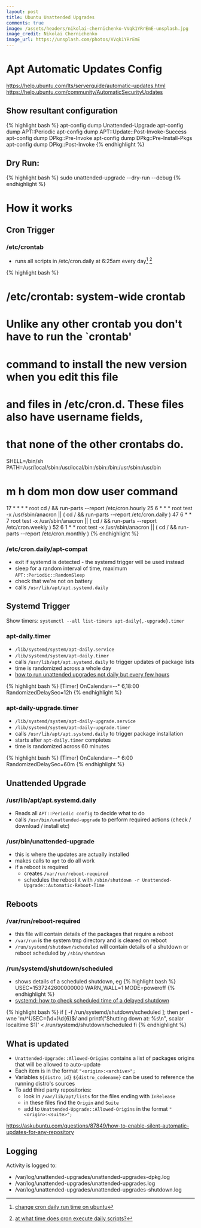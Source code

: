 ```yaml
---
layout: post
title: Ubuntu Unattended Upgrades
comments: true
image: /assets/headers/nikolai-chernichenko-VVqk1YRrEmE-unsplash.jpg
image_credit: Nikolai Chernichenko
image_url: https://unsplash.com/photos/VVqk1YRrEmE
---
```


# Apt Automatic Updates Config

https://help.ubuntu.com/lts/serverguide/automatic-updates.html
https://help.ubuntu.com/community/AutomaticSecurityUpdates

## Show resultant configuration
{% highlight bash %}
apt-config dump Unattended-Upgrade
apt-config dump APT::Periodic
apt-config dump APT::Update::Post-Invoke-Success
apt-config dump DPkg::Pre-Invoke
apt-config dump DPkg::Pre-Install-Pkgs
apt-config dump DPkg::Post-Invoke
{% endhighlight %}

## Dry Run:
{% highlight bash %}
sudo unattended-upgrade --dry-run --debug
{% endhighlight %}

# How it works

## Cron Trigger

### /etc/crontab
* runs all scripts in /etc/cron.daily at 6:25am every day[^1] [^2]

[^1]: [change cron daily run time on ubuntu](https://serverfault.com/questions/569586/change-cron-daily-run-time-on-ubuntu)
[^2]: [at what time does cron execute daily scripts?](https://askubuntu.com/questions/36971/at-what-time-does-cron-execute-daily-scripts)

{% highlight bash %}
# /etc/crontab: system-wide crontab
# Unlike any other crontab you don't have to run the `crontab'
# command to install the new version when you edit this file
# and files in /etc/cron.d. These files also have username fields,
# that none of the other crontabs do.

SHELL=/bin/sh
PATH=/usr/local/sbin:/usr/local/bin:/sbin:/bin:/usr/sbin:/usr/bin

# m h dom mon dow user	command
17 *	* * *	root    cd / && run-parts --report /etc/cron.hourly
25 6	* * *	root	test -x /usr/sbin/anacron || ( cd / && run-parts --report /etc/cron.daily )
47 6	* * 7	root	test -x /usr/sbin/anacron || ( cd / && run-parts --report /etc/cron.weekly )
52 6	1 * *	root	test -x /usr/sbin/anacron || ( cd / && run-parts --report /etc/cron.monthly )
{% endhighlight %}

### /etc/cron.daily/apt-compat
* exit if systemd is detected - the systemd trigger will be used instead
* sleep for a random interval of time, maximum `APT::Periodic::RandomSleep`
* check that we're not on battery
* calls `/usr/lib/apt/apt.systemd.daily`

## Systemd Trigger

Show timers:
`systemctl --all list-timers apt-daily{,-upgrade}.timer`

### apt-daily.timer
* `/lib/systemd/system/apt-daily.service`
* `/lib/systemd/system/apt-daily.timer`
* calls `/usr/lib/apt/apt.systemd.daily` to trigger updates of package lists
* time is randomized across a whole day
* [how to run unattended upgrades not daily but every few hours](https://unix.stackexchange.com/questions/178626/how-to-run-unattended-upgrades-not-daily-but-every-few-hours/541426#541426)

{% highlight bash %}
[Timer]
OnCalendar=*-*-* 6,18:00
RandomizedDelaySec=12h
{% endhighlight %}

### apt-daily-upgrade.timer
* `/lib/systemd/system/apt-daily-upgrade.service`
* `/lib/systemd/system/apt-daily-upgrade.timer`
* calls `/usr/lib/apt/apt.systemd.daily` to trigger package installation
* starts after `apt-daily.timer` completes
* time is randomized across 60 minutes

{% highlight bash %}
[Timer]
OnCalendar=*-*-* 6:00
RandomizedDelaySec=60m
{% endhighlight %}

## Unattended Upgrade

### /usr/lib/apt/apt.systemd.daily
* Reads all `APT::Periodic config` to decide what to do
* calls `/usr/bin/unattended-upgrade` to perform required actions (check / download / install etc)

### /usr/bin/unattended-upgrade
* this is where the updates are actually installed
* makes calls to `apt` to do all work
* if a reboot is required
  * creates `/var/run/reboot-required`
  * schedules the reboot it with `/sbin/shutdown -r Unattended-Upgrade::Automatic-Reboot-Time`

## Reboots

### /var/run/reboot-required
* this file will contain details of the packages that require a reboot
* `/var/run` is the system tmp directory and is cleared on reboot
* `/run/systemd/shutdown/scheduled` will contain details of a shutdown or reboot scheduled by `/sbin/shutdown`

### /run/systemd/shutdown/scheduled
* shows details of a scheduled shutdown, eg
{% highlight bash %}
USEC=1537242600000000
WARN_WALL=1
MODE=poweroff
{% endhighlight %}
* [systemd: how to check scheduled time of a delayed shutdown](https://unix.stackexchange.com/questions/229745/systemd-how-to-check-scheduled-time-of-a-delayed-shutdown)

{% highlight bash %}
if [ -f /run/systemd/shutdown/scheduled ]; then
  perl -wne 'm/^USEC=(\d+)\d{6}$/ and printf("Shutting down at: %s\n", scalar localtime $1)' < /run/systemd/shutdown/scheduled
fi
{% endhighlight %}

## What is updated

* `Unattended-Upgrade::Allowed-Origins` contains a list of packages origins that will be allowed to auto-update
* Each item is in the format `"<origin>:<archive>";`
* Variables `${distro_id}` `${distro_codename}` can be used to reference the running distro's sources
* To add third party repositories:
  * look in `/var/lib/apt/lists` for the files ending with `InRelease`
  * in these files find the `Origin` and `Suite`
  * add to `Unattended-Upgrade::Allowed-Origins` in the format `"<origin>:<suite>";`


https://askubuntu.com/questions/87849/how-to-enable-silent-automatic-updates-for-any-repository

## Logging

Activity is logged to:
* /var/log/unattended-upgrades/unattended-upgrades-dpkg.log
* /var/log/unattended-upgrades/unattended-upgrades.log
* /var/log/unattended-upgrades/unattended-upgrades-shutdown.log
